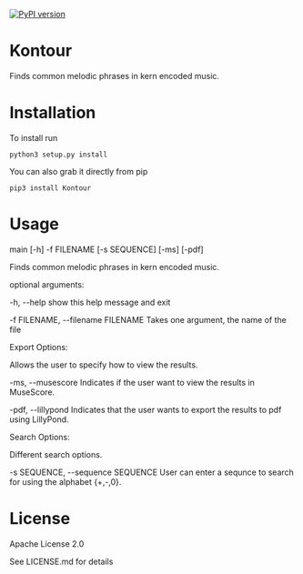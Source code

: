 [![PyPI version](https://badge.fury.io/py/Kontour.svg)](https://badge.fury.io/py/Kontour)
# Kontour
Finds common melodic phrases in kern encoded music.
# Installation
To install run

`python3 setup.py install`


You can also grab it directly from pip

`pip3 install Kontour`

# Usage

main [-h] -f FILENAME [-s SEQUENCE] [-ms] [-pdf]

Finds common melodic phrases in kern encoded music.

optional arguments:

  -h, --help            show this help message and exit

  -f FILENAME, --filename FILENAME Takes one argument, the name of the file


Export Options:

  Allows the user to specify how to view the results.

  -ms, --musescore      Indicates if the user want to view the results in MuseScore.

  -pdf, --lillypond     Indicates that the user wants to export the results to pdf using LillyPond.


Search Options:

  Different search options.

  -s SEQUENCE, --sequence SEQUENCE
                        User can enter a sequnce to search for using the alphabet {+,-,0}.


# License
Apache License 2.0

See LICENSE.md for details
